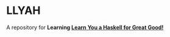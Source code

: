 # LLYAH

A repository for __Learning [Learn You a Haskell for Great Good!](http://learnyouahaskell.com/)__

